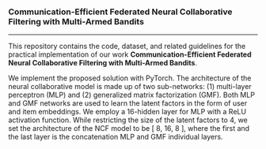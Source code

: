 ### Communication-Efficient Federated Neural Collaborative Filtering with Multi-Armed Bandits
___
This repository contains the code, dataset, and related guidelines for the practical implementation of our work **Communication-Efficient Federated Neural Collaborative Filtering with Multi-Armed Bandits**. 

We implement the proposed solution with PyTorch. The architecture of the neural collaborative model is made up of two sub-networks: (1) multi-layer perceptron (MLP) and (2) generalized matrix factorization (GMF). Both MLP and GMF networks are used to learn the latent factors in the form of user and item embeddings. We employ a 16-hidden layer for MLP with a ReLU activation function. While restricting the size of the latent factors to 4, we set the architecture of the NCF model to be [ 8, 16, 8 ], where the first and the last layer is the concatenation MLP and GMF individual layers. 
